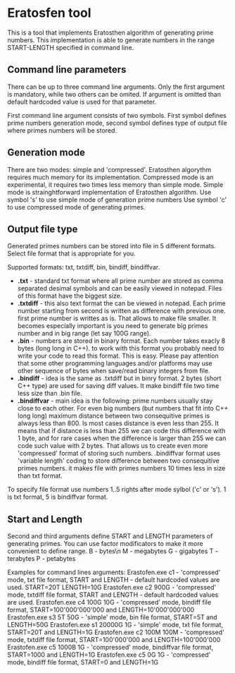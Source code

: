 # Eratosfen tool
This is a tool that implements Eratosthen algorithm of generating prime numbers.
This implementation is able to generate numbers in the range START-LENGTH specified in command line.

## Command line parameters
There can be up to three command line arguments.
Only the first argument is mandatory, while two others can be omited.
If argument is omitted than default hardcoded value is used for that parameter.

First command line argument consists of two symbols.
First symbol defines prime numbers generation mode, second symbol defines type of output file where primes numbers will be stored.

## Generation mode

There are two modes: simple and 'compressed'.
Eratosthen algorythm requires much memory for its implementation.
Compressed mode is an experimental, it requires two times less memory than simple mode.
Simple mode is strainghtforward implementation of Eratosthen algorithm.
Use symbol 's' to use simple mode of generation prime numbers
Use symbol 'c' to use compressed mode of generating primes.

## Output file type
Generated  primes numbers can be stored into file in 5 different formats. 
Select file format that is appropriate for you.

Supported formats: txt, txtdiff, bin, bindiff, bindiffvar.
- **.txt** - standard txt format where all prime number are stored as comma separated desimal symbols and can be easily viewed in notepad. Files of this format have the biggest size.
- **.txtdiff** - this also text format the can be viewed in notepad. Each prime number starting from second is written as difference with previous one. first prime number is writtes as is. That allows to make file smaller. 
It becomes especially important is you need to generate big primes number and in big range (let say 100G range).
- **.bin** - numbers are stored in binary format. Each number takes exacly 8 bytes (long long in C++). to work with this format you probably need to write your code to read this format. This is easy. 
Please pay attention that some other programming languages and/or platforms may use other sequence of bytes when save/read binary integers from file. 
- **.bindiff** - idea is the same as .txtdiff but in binry format. 2 bytes (short C++ type) are used for saving diff values. It make bindiff file two time less size than .bin file.
- **.bindiffvar** - main idea is the following: prime numbers usually stay close to each other. For even big numbers (but numbers that fit into C++ long long) maximum distance between two consequitive primes is always less than 800.
Is most cases distance is even less than 255. It means that if distance is less than 255 we can code this difference with 1 byte, and for rare cases when the difference is larger than 255 we can code such value with 2 bytes.
That allows us to create even more 'compressed' format of storing such numbers. .bindiffvar format uses 'variable length' coding to store difference between two consequitive primes numbers.
it makes file with primes numbers 10 times less in size than txt format.

To specify file format use numbers 1..5 rights after mode sylbol ('c' or 's').
1 is txt format, 5 is bindiffvar format.

## Start and Length
Second and third arguments define START and LENGTH parameters of generating primes.
You can use factor modificators to make it more convenient to define range.
B - bytes\n
M - megabytes
G - gigabytes
T - terabytes
P - petabytes


Examples for command lines arguments:
Erastofen.exe c1            - 'compressed' mode, txt file format, START and LENGTH - default hardcoded values are used. START=20T LENGTH=10G
Erastofen.exe c2 900G       - 'compressed' mode, txtdiff file format, START and LENGTH - default hardcoded values are used.
Erastofen.exe c4 100G 10G   - 'compressed' mode, bindiff file format, START=100'000'000'000 and LENGTH=10'000'000'000
Erastofen.exe s3 5T 50G     - 'simple' mode, bin file format, START=5T and LENGTH=50G
Erastofen.exe s1 20000G 1G  - 'simple' mode, txt file format, START=20T and LENGTH=1G
Erastofen.exe c2 100M 100M  - 'compressed' mode, txtdiff file format, START=100'000'000 and LENGTH=100'000'000
Erastofen.exe c5 1000B 1G   - 'compressed' mode, bindiffvar file format, START=1000 and LENGTH=1G
Erastofen.exe c5 0G 1G      - 'compressed' mode, bindiff file format, START=0 and LENGTH=1G

